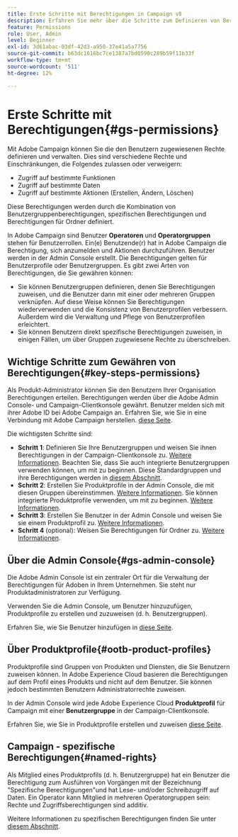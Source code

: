 ```yaml
---
title: Erste Schritte mit Berechtigungen in Campaign v8
description: Erfahren Sie mehr über die Schritte zum Definieren von Berechtigungen in Campaign v8
feature: Permissions
role: User, Admin
level: Beginner
exl-id: 3d61abac-03df-42d3-a950-37e41a5a7756
source-git-commit: b63dc1616bc7ce1387a7bd0590c289b59f11b33f
workflow-type: tm+mt
source-wordcount: '511'
ht-degree: 12%

---
```


# Erste Schritte mit Berechtigungen{#gs-permissions}

Mit Adobe Campaign können Sie die den Benutzern zugewiesenen Rechte definieren und verwalten. Dies sind verschiedene Rechte und Einschränkungen, die Folgendes zulassen oder verweigern:

* Zugriff auf bestimmte Funktionen
* Zugriff auf bestimmte Daten
* Zugriff auf bestimmte Aktionen (Erstellen, Ändern, Löschen)

Diese Berechtigungen werden durch die Kombination von Benutzergruppenberechtigungen, spezifischen Berechtigungen und Berechtigungen für Ordner definiert.

In Adobe Campaign sind Benutzer **Operatoren** und **Operatorgruppen** stehen für Benutzerrollen. Ein(e) Benutzende(r) hat in Adobe Campaign die Berechtigung, sich anzumelden und Aktionen durchzuführen. Benutzer werden in der Admin Console erstellt. Die Berechtigungen gelten für Benutzerprofile oder Benutzergruppen. Es gibt zwei Arten von Berechtigungen, die Sie gewähren können:

* Sie können Benutzergruppen definieren, denen Sie Berechtigungen zuweisen, und die Benutzer dann mit einer oder mehreren Gruppen verknüpfen. Auf diese Weise können Sie Berechtigungen wiederverwenden und die Konsistenz von Benutzerprofilen verbessern. Außerdem wird die Verwaltung und Pflege von Benutzerprofilen erleichtert.
* Sie können Benutzern direkt spezifische Berechtigungen zuweisen, in einigen Fällen, um über Gruppen zugewiesene Rechte zu überschreiben.

## Wichtige Schritte zum Gewähren von Berechtigungen{#key-steps-permissions}

Als Produkt-Administrator können Sie den Benutzern Ihrer Organisation Berechtigungen erteilen. Berechtigungen werden über die Adobe Admin Console- und Campaign-Clientkonsole gewährt. Benutzer melden sich mit ihrer Adobe ID bei Adobe Campaign an. Erfahren Sie, wie Sie in eine Verbindung mit Adobe Campaign herstellen. [diese Seite](connect.md).

Die wichtigsten Schritte sind:

* **Schritt 1**: Definieren Sie Ihre Benutzergruppen und weisen Sie ihnen Berechtigungen in der Campaign-Clientkonsole zu. [Weitere Informationen](manage-permissions.md#create-product-profile).
Beachten Sie, dass Sie auch integrierte Benutzergruppen verwenden können, um mit zu beginnen. Diese Standardgruppen und ihre Berechtigungen werden in [diesem Abschnitt](manage-permissions.md#ootb-productprofiles).
* **Schritt 2**: Erstellen Sie Produktprofile in der Admin Console, die mit diesen Gruppen übereinstimmen. [Weitere Informationen](manage-permissions.md#create-product-profile).
Sie können integrierte Produktprofile verwenden, um mit zu beginnen. [Weitere Informationen](manage-permissions.md#ootb-productprofiles).
* **Schritt 3**: Erstellen Sie Benutzer in der Admin Console und weisen Sie sie einem Produktprofil zu. [Weitere Informationen](manage-permissions.md#add-users).
* **Schritt 4** (optional): Weisen Sie Berechtigungen für Ordner zu. [Weitere Informationen](manage-permissions.md#ootb-productprofiles).

## Über die Admin Console{#gs-admin-console}

Die Adobe Admin Console ist ein zentraler Ort für die Verwaltung der Berechtigungen für Adoben in Ihrem Unternehmen. Sie steht nur Produktadministratoren zur Verfügung.

Verwenden Sie die Admin Console, um Benutzer hinzuzufügen, Produktprofile zu erstellen und zuzuweisen (d. h. Benutzergruppen).

Erfahren Sie, wie Sie Benutzer hinzufügen in [diese Seite](manage-permissions.md#add-users).

## Über Produktprofile{#ootb-product-profiles}

Produktprofile sind Gruppen von Produkten und Diensten, die Sie Benutzern zuweisen können. In Adobe Experience Cloud basieren die Berechtigungen auf dem Profil eines Produkts und nicht auf dem Benutzer. Sie können jedoch bestimmten Benutzern Administratorrechte zuweisen.

In der Admin Console wird jede Adobe Experience Cloud **Produktprofil** für Campaign mit einer **Benutzergruppe** in der Campaign-Clientkonsole.

Erfahren Sie, wie Sie in Produktprofile erstellen und zuweisen [diese Seite](manage-permissions.md#create-a-product-profile).

## Campaign - spezifische Berechtigungen{#named-rights}

Als Mitglied eines Produktprofils (d. h. Benutzergruppe) hat ein Benutzer die Berechtigung zum Ausführen von Vorgängen mit der Bezeichnung &quot;Spezifische Berechtigungen&quot;und hat Lese- und/oder Schreibzugriff auf Daten. Ein Operator kann Mitglied in mehreren Operatorgruppen sein: Rechte und Zugriffsberechtigungen sind additiv.

Weitere Informationen zu spezifischen Berechtigungen finden Sie unter [diesem Abschnitt](manage-permissions.md#use-named-rights).
